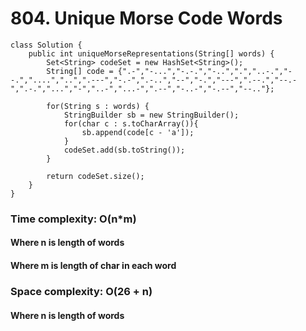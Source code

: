 # 804. Unique Morse Code Words
```
class Solution {
    public int uniqueMorseRepresentations(String[] words) {
        Set<String> codeSet = new HashSet<String>();
        String[] code = {".-","-...","-.-.","-..",".","..-.","--.","....","..",".---","-.-",".-..","--","-.","---",".--.","--.-",".-.","...","-","..-","...-",".--","-..-","-.--","--.."};
        
        for(String s : words) {
        	StringBuilder sb = new StringBuilder();
        	for(char c : s.toCharArray()){
        		sb.append(code[c - 'a']);
        	}
        	codeSet.add(sb.toString());
        }
        
        return codeSet.size();
    }
}
```
### Time complexity: O(n*m)
#### Where n is length of words
#### Where m is length of char in each word
### Space complexity: O(26 + n)
#### Where n is length of words